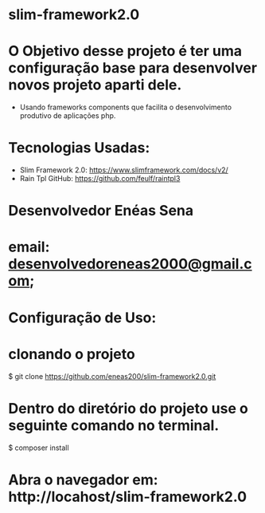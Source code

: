 # slim-framework2.0

# O Objetivo desse projeto é ter uma configuração base para desenvolver novos projeto aparti dele.
* Usando frameworks components que facilita o desenvolvimento produtivo de aplicações php.


# Tecnologias Usadas:
  * Slim Framework 2.0: https://www.slimframework.com/docs/v2/
  * Rain Tpl GitHub: https://github.com/feulf/raintpl3


# Desenvolvedor Enéas Sena
# email: desenvolvedoreneas2000@gmail.com;



# Configuração de Uso:


# clonando o projeto 
$ git clone https://github.com/eneas200/slim-framework2.0.git



# Dentro do diretório do projeto use o seguinte comando no terminal.
$ composer install


# Abra o navegador em: http://locahost/slim-framework2.0
